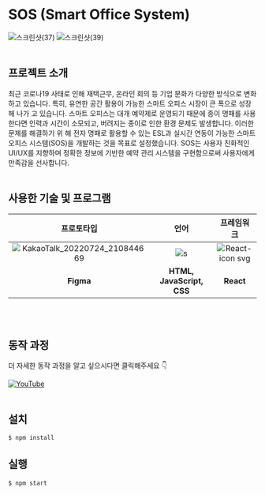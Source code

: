 # SOS (Smart Office System)
![스크린샷(37)](https://user-images.githubusercontent.com/65504940/180645194-ee264ef5-c4ad-43e3-86f4-5deead515c71.png)
![스크린샷(39)](https://user-images.githubusercontent.com/65504940/180645349-3fceaf26-63b0-469e-9429-12be142d39c0.png)
<br>
<br>
## 프로젝트 소개
최근 코로나19 사태로 인해 재택근무, 온라인 회의 등 기업 문화가 다양한 방식으로 변화
하고 있습니다. 특히, 유연한 공간 활용이 가능한 스마트 오피스 시장이 큰 폭으로 성장해 나가
고 있습니다. 스마트 오피스는 대개 예약제로 운영되기 때문에 종이 명패를 사용한다면 인력과
시간이 소모되고, 버려지는 종이로 인한 환경 문제도 발생합니다. 이러한 문제를 해결하기 위
해 전자 명패로 활용할 수 있는 ESL과 실시간 연동이 가능한 스마트 오피스 시스템(SOS)을
개발하는 것을 목표로 설정했습니다. SOS는 사용자 친화적인 UI/UX를 지향하며 정확한 정보에
기반한 예약 관리 시스템을 구현함으로써 사용자에게 만족감을 선사합니다.
<br>
<br>
## 사용한 기술 및 프로그램


|                  프로토타입                   |                     언어                     |                   프레임워크                    |
| :-------------------------------------------: | :------------------------------------------: | :---------------------------------------------: |
| ![KakaoTalk_20220724_210844669](https://user-images.githubusercontent.com/65504940/180646437-8289992f-78ba-4c06-ab75-1c47b071031d.jpg) | ![s](https://user-images.githubusercontent.com/65504940/180646898-266ddb80-4e3d-4583-992e-2557c04e7a85.jpeg) | ![React-icon svg](https://user-images.githubusercontent.com/65504940/180646740-1fa00e62-72c2-400b-9215-defe0d058f60.png)|
|                   **Figma**                   |                   **HTML, JavaScript, CSS**                   |                   **React**                   |

<br>
<br>

## 동작 과정
더 자세한 동작 과정을 알고 싶으시다면 클릭해주세요 👇

[![YouTube](https://img.youtube.com/vi/YBxEm7mVuEE/0.jpg)](https://www.youtube.com/watch?v=YBxEm7mVuEE)
<br>
<br>
## 설치

```bash
$ npm install
```

## 실행

```bash
$ npm start
```
